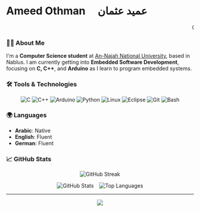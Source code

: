 # Ameed Othman &nbsp;&nbsp;&nbsp;  عميد عثمان

<marquee behavior="scroll" direction="left"> Computer Science Student | Exploring Embedded Software </marquee>

### **👋🏻 About Me**

I'm a **Computer Science student** at [An-Najah National University](https://www.najah.edu/), based in Nablus. I am currently getting into **Embedded Software Development**, focusing on **C, C++**, and **Arduino** as I learn to program embedded systems.

### **🛠️ Tools & Technologies**

<p align="center"> <img src="https://img.shields.io/badge/C-00599C?style=for-the-badge&logo=c&logoColor=white" alt="C" /> 
  <img src="https://img.shields.io/badge/C++-00599C?style=for-the-badge&logo=cplusplus&logoColor=white" alt="C++" /> 
  <img src="https://img.shields.io/badge/Arduino-00979D?style=for-the-badge&logo=arduino&logoColor=white" alt="Arduino" /> 
  <img src="https://img.shields.io/badge/Python-3776AB?style=for-the-badge&logo=python&logoColor=white" alt="Python" />
  <img src="https://img.shields.io/badge/Linux-FCC624?style=for-the-badge&logo=linux&logoColor=black" alt="Linux" /> 
  <img src="https://img.shields.io/badge/Eclipse-2C2255?style=for-the-badge&logo=eclipse&logoColor=white" alt="Eclipse" />
  <img src="https://img.shields.io/badge/Git-F05032?style=for-the-badge&logo=git&logoColor=white" alt="Git" /> 
  <img src="https://img.shields.io/badge/Bash-4EAA25?style=for-the-badge&logo=gnu-bash&logoColor=white" alt="Bash" /> 
</p>

### **🌍 Languages**

- **Arabic**: Native
- **English**: Fluent
- **German**: Fluent

### **📈 GitHub Stats**

<p align="center">
  <img src="https://github-readme-streak-stats.herokuapp.com/?user=Amid68&theme=radical" alt="GitHub Streak" />
</p>

<p align="center">
  <img src="https://github-readme-stats.vercel.app/api?username=Amid68&show_icons=true&theme=radical" alt="GitHub Stats" />
  &ensp;
  <img src="https://github-readme-stats.vercel.app/api/top-langs/?username=Amid68&layout=compact&theme=radical" alt="Top Languages" />
</p>

---

<p align="center">
  <img src="https://readme-typing-svg.herokuapp.com?font=Roboto&size=25&color=F700FF&center=true&vCenter=true&width=500&lines=Thanks+for+visiting+my+profile!;Let's+connect+and+collaborate!+😊" />
</p>
